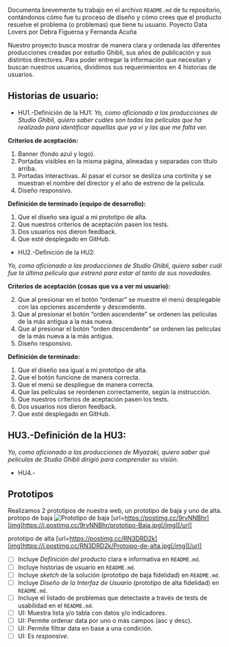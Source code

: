 
Documenta brevemente tu trabajo en el archivo `README.md` de tu repositorio,
contándonos cómo fue tu proceso de diseño y cómo crees que el producto resuelve
el problema (o problemas) que tiene tu usuario.
Poyecto Data Lovers
por Debra Figueroa y Fernanda Acuña

Nuestro proyecto busca mostrar de manera clara y ordenada las diferentes producciones creadas por estudio Ghibli, sus años de publicación y sus distintos directores. Para poder entregar la información que necesitan y buscan nuestros usuarios, dividimos sus requerimientos en 4 historias de usuarios.

## Historias de usuario:

* HU1.-Definición de la HU1:
_Yo, como aficionado a las producciones de Studio Ghibli, quiero saber cuáles son todas las películas que ha realizado para identificar aquellas que ya vi y las que me falta ver._

<b>Criterios de aceptación:</b>
1. Banner (fondo azul y logo).
2. Portadas visibles en la misma página, alineadas y separadas con título arriba.
3. Portadas interactivas. Al pasar el cursor se desliza una cortinita y se muestran el nombre del director y el año de estreno de la película.
4. Diseño responsivo.

<b>Definición de terminado (equipo de desarrollo):</b>

1. Que el diseño sea igual a mi prototipo de alta.
2. Que nuestros criterios de aceptación pasen los tests.
3. Dos usuarios nos dieron feedback.
4. Que esté desplegado en GitHub.

* HU2.-Definición de la HU2:

_Yo, como aficionado a las producciones de Studio Ghibli, quiero saber cuál fue la última película que estrenó para estar al tanto de sus novedades._

<b>Criterios de aceptación (cosas que va a ver mi usuario):</b>

2. Que al presionar en el botón “ordenar” se muestre el menú desplegable con las opciones ascendente y descendente.
3. Que al presionar el botón “orden ascendente” se ordenen las películas de la más antigua a la más nueva.
4. Que al presionar el botón “orden descendente” se ordenen las películas de la más nueva a la más antigua.
5. Diseño responsivo.

<b>Definición de terminado:</b>

1. Que el diseño sea igual a mi prototipo de alta.
2. Que el botón funcione de manera correcta.
3. Que el menú se despliegue de manera correcta.
4. Que las películas se reordenen correctamente, según la instrucción.
5. Que nuestros criterios de aceptación pasen los tests.
6. Dos usuarios nos dieron feedback.
7. Que esté desplegado en GitHub.

## HU3.-Definición de la HU3:

_Yo, como aficionado a las producciones de Miyazaki, quiero saber qué películas de Studio Ghibli dirigió para comprender su visión._


* HU4.-

## Prototipos


Realizamos 2 prototipos de nuestra web, un prototipo de baja y uno de alta. 
protopo de baja 
 ![Prototipo de baja](url=https://postimg.cc/9rvNNBhr)
[url=https://postimg.cc/9rvNNBhr][img]https://i.postimg.cc/9rvNNBhr/prototipo-Baja.jpg[/img][/url]

prototipo de alta
[url=https://postimg.cc/RN3DRD2k][img]https://i.postimg.cc/RN3DRD2k/Protoipo-de-alta.jpg[/img][/url]

* [ ] Incluye _Definición del producto_ clara e informativa en `README.md`.
* [ ] Incluye historias de usuario en `README.md`.
* [ ] Incluye _sketch_ de la solución (prototipo de baja fidelidad) en
  `README.md`.
* [ ] Incluye _Diseño de la Interfaz de Usuario_ (prototipo de alta fidelidad)
  en `README.md`.
* [ ] Incluye el listado de problemas que detectaste a través de tests de
  usabilidad en el `README.md`.
* [ ] UI: Muestra lista y/o tabla con datos y/o indicadores.
* [ ] UI: Permite ordenar data por uno o más campos (asc y desc).
* [ ] UI: Permite filtrar data en base a una condición.
* [ ] UI: Es _responsive_.